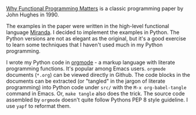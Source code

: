 [Why Functional Programming Matters](https://www.cs.kent.ac.uk/people/staff/dat/miranda/whyfp90.pdf) is a classic programming paper by John Hughes in 1990.

The examples in the paper were written in the high-level functional language [Miranda](https://en.wikipedia.org/wiki/Miranda_(programming_language)). I decided to implement the examples in Python. The Python versions are not as elegant as the original, but it's a good exercise to learn some techniques that I haven't used much in my Python programming.

I wrote my Python code in [orgmode](https://orgmode.org) - a markup language with literate programming functions. It's popular among Emacs users. `orgmode` documents (`*.org`) can be viewed directly in Github. The code blocks in the documents can be extracted (or "tangled" in the jargon of literate programming) into Python code under `src/` with the `M-x org-babel-tangle` command in Emacs. Or, `make tangle` also does the trick. The source code assembled by `orgmode` doesn't quite follow Pythons PEP 8 style guideline. I use `yapf` to reformat them.

